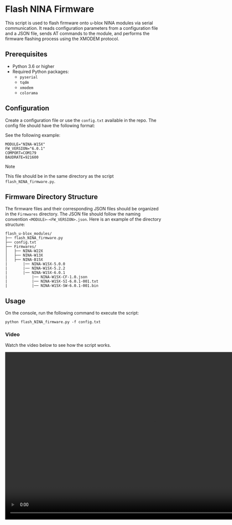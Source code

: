 # Flash NINA Firmware

This script is used to flash firmware onto u-blox NINA modules via serial communication. It reads configuration parameters from a configuration file and a JSON file, sends AT commands to the module, and performs the firmware flashing process using the XMODEM protocol.

## Prerequisites

- Python 3.6 or higher
- Required Python packages:
  - `pyserial`
  - `tqdm`
  - `xmodem`
  - `colorama`

## Configuration

Create a configuration file or use the `config.txt` available in the repo. The config file should have the following format:

See the following example:
```
MODULE="NINA-W15X"
FW_VERSION="6.0.1"
COMPORT=COM179
BAUDRATE=921600
```

> [!NOTE]  
> This file should be in the same directory as the script `flash_NINA_firmware.py`.

## Firmware Directory Structure

The firmware files and their corresponding JSON files should be organized in the `Firmwares` directory. The JSON file should follow the naming convention `<MODULE>-<FW_VERSION>.json`. Here is an example of the directory structure:

```
flash_u-blox_modules/
├── flash_NINA_firmware.py
├── config.txt
├── Firmwares/
│   ├── NINA-W22X
│   ├── NINA-W13X
│   ├── NINA-B15X
|       |── NINA-W15X-5.0.0
|       |── NINA-W15X-5.2.2
|       |── NINA-W15X-6.0.1
|           |── NINA-W15X-CF-1.0.json
|           |── NINA-W15X-SI-6.0.1-001.txt
|           |── NINA-W15X-SW-6.0.1-001.bin
```

## Usage

On the console, run the following command to execute the script:
```
python flash_NINA_firmware.py -f config.txt
```

### Video

Watch the video below to see how the script works.

<video src="media/how_to_use_the_script.mp4" width="960" height="540" controls></video>